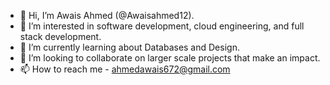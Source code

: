 - 👋 Hi, I’m Awais Ahmed (@Awaisahmed12).
- 👀 I’m interested in software development, cloud engineering, and full stack development.
- 🌱 I’m currently learning about Databases and Design.
- 💞️ I’m looking to collaborate on larger scale projects that make an impact.
- 📫 How to reach me - ahmedawais672@gmail.com


